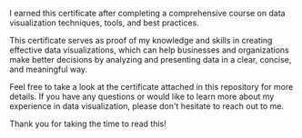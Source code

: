 I earned this certificate after completing a comprehensive course on data visualization techniques, tools, and best practices.

This certificate serves as proof of my knowledge and skills in creating effective data visualizations, which can help businesses and organizations make better decisions by analyzing and presenting data in a clear, concise, and meaningful way.

Feel free to take a look at the certificate attached in this repository for more details. If you have any questions or would like to learn more about my experience in data visualization, please don't hesitate to reach out to me.

Thank you for taking the time to read this!
